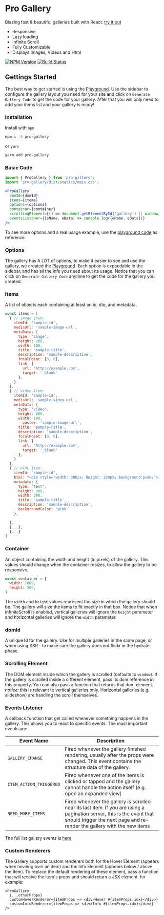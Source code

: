 # Pro Gallery 
Blazing fast & beautiful galleries built with React. [try it out](https://pro-gallery.surge.sh)
 - Responsive
 - Lazy loading 
 - Infinite Scroll
 - Fully Customizable
 - Displays Images, Videos and Html

[![NPM Version](https://img.shields.io/npm/v/pro-gallery.svg?style=flat)](https://www.npmjs.com/package/pro-gallery)
[![Build Status](https://travis-ci.com/wix-incubator/pro-gallery.svg?branch=master)](https://travis-ci.com/wix-incubator/pro-gallery)


## Gettings Started
The best way to get started is using the [Playground](https://pro-gallery.surge.sh). Use the sidebar to configure the gallery layout you need for your site and click on `Generate Gallery Code` to get the code for your gallery.
After that you will only need to add your items list and your gallery is ready!

### Installation
Install with `npm`
```sh
npm i -S pro-gallery
```
or `yarn`
```sh
yarn add pro-gallery
```

### Basic Code
```jsx
import { ProGallery } from 'pro-gallery';
import 'pro-gallery/dist/statics/main.css';

<ProGallery
  domId={domId}
  items={items}
  options={options}
  container={container}
  scrollingElement={() => document.getElementById('gallery') || window}
  eventsListener={(eName, eData) => console.log({eName, eData})}
/>
```

To see more options and a real usage example, use the [playground code](https://github.com/wix-incubator/pro-gallery/blob/master/packages/playground/src/components/App/App.js) as reference

### Options
The gallery has A LOT of options, to make it easier to see and use the gallery, we created the [Playground](https://pro-gallery.surge.sh). Each option is expandable in the sidebar, and has all the info you need about its usage. 
Notice that you can click on `Generate Gallery Code` anytime to get the code for the gallery you created.

### Items
A list of objects each containing at least an id, dto, and metadata.
```jsx
const items = [
  { // Image Item:
    itemId: 'sample-id',
    mediaUrl: 'sample-image-url',
    metaData: {
      type: 'image',
      height: 200,
      width: 100,
      title: 'sample-title',
      description: 'sample-description',
      focalPoint: [0, 0],
      link: {
        url: 'http://example.com',
        target: '_blank'
      },
    }
  },
  { // Video Item:
    itemId: 'sample-id',
    mediaUrl: 'sample-video-url',
    metaData: {
      type: 'video',
      height: 200,
      width: 100,
  		poster: 'sample-image-url',
      title: 'sample-title',
      description: 'sample-description',
      focalPoint: [0, 0],
      link: {
        url: 'http://example.com',
        target: '_blank'
      },
    }
  },
  { // HTML Item:
    itemId: 'sample-id',
    html: "<div style='width: 300px; height: 200px; background:pink;'>I am a text block</div>",
    metadata: {
      type: "text",
      height: 200,
      width: 300,
      title: 'sample-title',
      description: 'sample-description',
      backgroundColor: 'pink'
    },

  },
  {...},
  {...}
]
```

### Container
An object containing the width and height (in pixels) of the gallery.
This values should change when the container resizes, to allow the gallery to be responsive.
```js
const container = {
  width: 1000,
  height: 500,
}
```
The `width` and `height` values represent the size in which the gallery should be. The gallery will size the items to fit exactly in that box. Notice that when infiniteScroll is enabled, vertical galleries will ignore the `height` parameter and horizontal galleries will ignore the `width` parameter.

### domId
A unique Id for the gallery. Use for multiple galleries in the same page, or when using SSR - to make sure the gallery does not flickr in the hydrate phase.

### Scrolling Element
The DOM element inside which the gallery is scrolled (defaults to `window`). If the gallery is scrolled inside a different element, pass its dom reference in this property. You can also pass a function that returns that dom element.
*notice:* this is relevant to vertical galleries only. Horizontal galleries (e.g. slideshow) are handling the scroll themselves.

### Events Listener
A callback function that get called whenever something happens in the gallery. This allows you to react to specific events.
The most important events are:

| Event Name        |  Description  |
| --------------- | ----------- |
| `GALLERY_CHANGE`  | Fired whenever the gallery finished rendering, usually after the props were changed. This event contains the structure data of the gallery. |
| `ITEM_ACTION_TRIGGERED`  | Fired whenever one of the items is clicked or tapped and the gallery cannot handle the action itself (e.g. open an expanded view) |
| `NEED_MORE_ITEMS`  | Fired whenever the gallery is scrolled near its last item. If you are using a pagination server, this is the event that should trigger the next page and re-render the gallery with the new items |

The full list gallery events is [here](https://github.com/wix-incubator/pro-gallery/blob/master/packages/gallery/src/common/constants/events.js)

### Custom Renderers
The Gallery supports custom renderers both for the Hover Element (appears when hoveing over an item) and the Info Element (appears below / above the item).
To replace the default rendering of these element, pass a function that will receive the item's props and should return a JSX element.
for example:
```
<ProGallery
  {...otherProps}
  customHoverRenderer={itemProps => <div>Hover #{itemProps.idx}</div>}
  customInfoRenderer={itemProps => <div>Info #{itemProps.idx}</div>}
/>
```